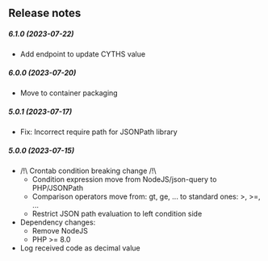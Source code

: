 Release notes
-------------
##### 6.1.0 (2023-07-22)
 * Add endpoint to update CYTHS value

##### 6.0.0 (2023-07-20)
 * Move to container packaging

##### 5.0.1 (2023-07-17)
 * Fix: Incorrect require path for JSONPath library

##### 5.0.0 (2023-07-15)
 * /!\ Crontab condition breaking change /!\
   - Condition expression move from NodeJS/json-query to PHP/JSONPath
   - Comparison operators move from: gt, ge, ... to standard ones: >, >=, ...
   - Restrict JSON path evaluation to left condition side
 * Dependency changes:
   * Remove NodeJS
   * PHP >= 8.0
 * Log received code as decimal value
